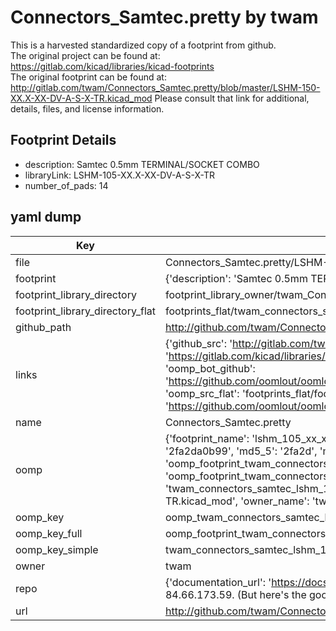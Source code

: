 # Connectors_Samtec.pretty by twam  
This is a harvested standardized copy of a footprint from github.  
The original project can be found at:  
https://gitlab.com/kicad/libraries/kicad-footprints  
The original footprint can be found at:
http://gitlab.com/twam/Connectors_Samtec.pretty/blob/master/LSHM-150-XX.X-XX-DV-A-S-X-TR.kicad_mod
Please consult that link for additional, details, files, and license information.  
## Footprint Details
* description: Samtec 0.5mm TERMINAL/SOCKET COMBO  
* libraryLink: LSHM-105-XX.X-XX-DV-A-S-X-TR  
* number_of_pads: 14  
## yaml dump  
| Key | Value |  
| --- | --- |  
| file | Connectors_Samtec.pretty/LSHM-105-XX.X-XX-DV-A-S-X-TR.kicad_mod |  
| footprint | {'description': 'Samtec 0.5mm TERMINAL/SOCKET COMBO', 'libraryLink': 'LSHM-105-XX.X-XX-DV-A-S-X-TR', 'number_of_pads': 14} |  
| footprint_library_directory | footprint_library_owner/twam_Connectors_Samtec.pretty |  
| footprint_library_directory_flat | footprints_flat/twam_connectors_samtec_lshm_105_xx_x_xx_dv_a_s_x_tr/working |  
| github_path | http://github.com/twam/Connectors_Samtec.pretty/blob/master/LSHM-105-XX.X-XX-DV-A-S-X-TR.kicad_mod |  
| links | {'github_src': 'http://gitlab.com/twam/Connectors_Samtec.pretty/blob/master/LSHM-150-XX.X-XX-DV-A-S-X-TR.kicad_mod', 'github_src_repo': 'https://gitlab.com/kicad/libraries/kicad-footprints', 'oomp_bot': 'footprints/twam_connectors_samtec_lshm_105_xx_x_xx_dv_a_s_x_tr/working', 'oomp_bot_github': 'https://github.com/oomlout/oomlout_oomp_footprint_bot/tree/main/footprints/twam_connectors_samtec_lshm_105_xx_x_xx_dv_a_s_x_tr/working', 'oomp_src_flat': 'footprints_flat/footprints_flat/twam_connectors_samtec_lshm_105_xx_x_xx_dv_a_s_x_tr/working', 'oomp_src_flat_github': 'https://github.com/oomlout/oomlout_oomp_footprint_src/tree/main/footprints_flat/twam_connectors_samtec_lshm_105_xx_x_xx_dv_a_s_x_tr/working'} |  
| name | Connectors_Samtec.pretty |  
| oomp | {'footprint_name': 'lshm_105_xx_x_xx_dv_a_s_x_tr', 'library_name': 'connectors_samtec', 'md5': '2fa2da0b99e9541b45201682da3fff36', 'md5_10': '2fa2da0b99', 'md5_5': '2fa2d', 'md5_6': '2fa2da', 'oomp_key': 'oomp_twam_connectors_samtec_lshm_105_xx_x_xx_dv_a_s_x_tr', 'oomp_key_extra': 'oomp_footprint_twam_connectors_samtec_lshm_105_xx_x_xx_dv_a_s_x_tr', 'oomp_key_full': 'oomp_footprint_twam_connectors_samtec_lshm_105_xx_x_xx_dv_a_s_x_tr_2fa2da', 'oomp_key_simple': 'twam_connectors_samtec_lshm_105_xx_x_xx_dv_a_s_x_tr', 'original_filename': 'Connectors_Samtec.pretty/LSHM-105-XX.X-XX-DV-A-S-X-TR.kicad_mod', 'owner_name': 'twam'} |  
| oomp_key | oomp_twam_connectors_samtec_lshm_105_xx_x_xx_dv_a_s_x_tr |  
| oomp_key_full | oomp_footprint_twam_connectors_samtec_lshm_105_xx_x_xx_dv_a_s_x_tr |  
| oomp_key_simple | twam_connectors_samtec_lshm_105_xx_x_xx_dv_a_s_x_tr |  
| owner | twam |  
| repo | {'documentation_url': 'https://docs.github.com/rest/overview/resources-in-the-rest-api#rate-limiting', 'message': "API rate limit exceeded for 84.66.173.59. (But here's the good news: Authenticated requests get a higher rate limit. Check out the documentation for more details.)"} |  
| url | http://github.com/twam/Connectors_Samtec.pretty |  

